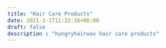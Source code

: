 ```yaml
---
title: "Hair Care Products"
date: 2021-1-1T11:22:16+06:00
draft: false
description : "hungryhairwax hair care products"
---
```

